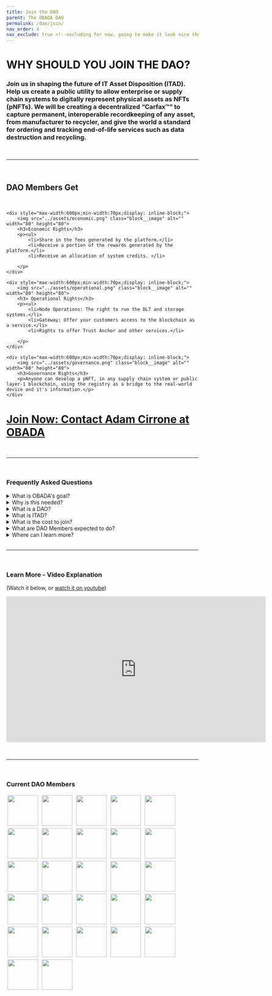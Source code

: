 ```yaml
--- 
title: Join the DAO
parent: The OBADA DAO
permalink: /dao/join/
nav_order: 4
nav_exclude: true <!--excluding for now, going to make it look nice then add it -->
---
```


# WHY SHOULD YOU JOIN THE DAO?

### **Join us** in shaping the future of IT Asset Disposition (ITAD). Help us create a public utility to allow enterprise or supply chain systems to digitally represent physical assets as NFTs (pNFTs). We will be creating a decentralized “Carfax™” to capture permanent, interoperable recordkeeping of any asset, from manufacturer to recycler, and give the world a standard for ordering and tracking end-of-life services such as data destruction and recycling.

<br/><hr><br/>
## DAO Members Get
<div class="blocks-3">
	<br/>

	<div style="max-width:600px;min-width:70px;display: inline-block;">
		<img src="../assets/economic.png" class="block__image" alt="" width="80" height="80">
		<h3>Economic Rights</h3>
		<p><ul>
			<li>Share in the fees generated by the platform.</li>
			<li>Receive a portion of the rewards generated by the platform.</li>
			<li>Receive an allocation of system credits. </li>
 
		</p>
	</div>

	<div style="max-width:600px;min-width:70px;display: inline-block;">
        <img src="../assets/operational.png" class="block__image" alt="" width="80" height="80">
		<h3> Operational Rights</h3>
		<p><ul>
			<li>Node Operations: The right to run the DLT and storage systems.</li>
			<li>Gateway: Offer your customers access to the blockchain as a service.</li>
			<li>Rights to offer Trust Anchor and other services.</li>
 
		</p>
	</div>

	<div style="max-width:600px;min-width:70px;display: inline-block;">
		<img src="../assets/governance.png" class="block__image" alt="" width="80" height="80">
		<h3>Governance Rights</h3>
		<p>Anyone can develop a pNFT, in any supply chain system or public layer-1 blockchain, using the registry as a bridge to the real-world device and it's information.</p>
	</div>

</div> </div>

# [Join Now: Contact Adam Cirrone at OBADA](mailto:adam@obada.io)

<br/><hr><br/>

### Frequently Asked Questions

<details>
  <summary>What is OBADA's goal?</summary>

  <div>
    
    To build a blockchain solution to track physical assets through their lifetimes using pNFTs on a blockchain, to facilitate device and component reuse, and end-of-life proper recovery or disposal.

  </div>

</details>

<details>
  <summary>Why is this needed?</summary>

  <div>
    
    OBADA's system is designed to address the main problems plaguing the ITAD market, and issues around proper reuse, recycling or disposal of IT equipment. These problems include:
    - Siloed and poor information on electronic devices
	- Poor electronics recycling rates
	- Fraud / scams in the market
	- Chain of custody issues
	- Environmental damage / problems from used electronics

  </div>

</details>


<details>
  <summary>What is a DAO? </summary>

  <div>
    
    DAO stands for "Decentralized Autonomous Organization." Unlike a traditional trade organization, or an LLC, there is no central decision maker or single owner or entity in control. DAO members are like the “owners” of this non-company. They run the software, vote on all platform changes, and set all platform fees and rewards. 

  </div>

</details>


<details>
  <summary>What is ITAD?</summary>

  <div>
    
    IT asset disposition (ITAD) is an industry term and practice built around reusing, recycling, repurposing, repairing or disposing of unwanted IT equipment in a safe and environmentally friendly way.

  </div>

</details>


<details>
  <summary>What is the cost to join?</summary>

  <div>
    
    DAO membership seats are currently priced at a one-time fee of $6,500, plus a $15 bank charge. Note: After every 10 seats filled, the DAO may adjust the seat price, and included system credit allocation that goes with each seat.

  </div>

</details>


<details>
  <summary>What are DAO Members expected to do?</summary>

  <div>
    
    As a DAO member you would be responsible for voting on any future changes to the network. Also, you would be expected to either run a blockchain node, work with the DAO to ensure one is operating on your behalf, or to transfer your node rights to someone who will run a node for the system. Apart from that, being an active participant in helping to advocate for, or drive adoption efforts would be greatly appreciated. 

  </div>

</details>


<details>
  <summary>Where can I learn more?</summary>

  <div>
    
    Please <a href="mailto:adam@obada.io">contact Adam Cirrone of OBADA</a>, he will set up a call to answer any questions you have. 

  </div>

</details>
<br/><hr><br/>

### Learn More - Video Explanation 

(Watch it below, or [watch it on youtube](https://youtu.be/NqAvBgJ2wH4))
<div style="align-content:center;"><iframe width="680" height="382" src="https://www.youtube.com/embed/NqAvBgJ2wH4" title="YouTube video player" frameborder="0" allow="accelerometer; autoplay; clipboard-write; encrypted-media; gyroscope; picture-in-picture; web-share" allowfullscreen></iframe></div>

<br/><hr><br/>
### Current DAO Members
<div>
<img style="padding:3px;" src="../member-logos/ascdi-logo.jpg" height="80px" width="80px">
<img style="padding:3px;" src="../member-logos/big-data-supply-logo.png" height="80px" width="80px">
<img style="padding:3px;" src="../member-logos/digital-red-logo.jpg" height="80px" width="80px">
<img style="padding:3px;" src="../member-logos/dmd-logo.png" height="80px" width="80px">
<img style="padding:3px;" src="../member-logos/ers_logo_sq_transp.png" height="80px" width="80px">
<img style="padding:3px;" src="../member-logos/eagle-advisors-logo.png" height="80px" width="80px">
<img style="padding:3px;" src="../member-logos/avritek-logo.png" height="80px" width="80px">
<img style="padding:3px;" src="../member-logos/greentec-logo.jpg" height="80px" width="80px">
<img style="padding:3px;" src="../member-logos/jt-environmental-logo.gif" height="80px" width="80px">
<img style="padding:3px;" src="../member-logos/ledmax-logo.png" height="80px" width="80px">
<img style="padding:3px;" src="../member-logos/techreuse-logo.jpg" height="80px" width="80px">
<img style="padding:3px;" src="../member-logos/broker-site-white-bck-logo.png" height="80px" width="80px">
<img style="padding:3px;" src="../member-logos/Tradeloop-Logo-Hi-Res.png" height="80px" width="80px">
<img style="padding:3px;" src="../member-logos/rsr-regency-logo.jpg" height="80px" width="80px">
<img style="padding:3px;" src="../member-logos/renewit_logo.png" height="80px" width="80px">
<img style="padding:3px;" src="../member-logos/university-of-nevada-logo.png" height="80px" width="80px">
<img style="padding:3px;" src="../member-logos/xs-international-logo.png" height="80px" width="80px">
<img style="padding:3px;" src="../member-logos/think-dynamic-logo.png" height="80px" width="80px">
<img style="padding:3px;" src="../member-logos/first-class-networks.png" height="80px" width="80px">
<img style="padding:3px;" src="../member-logos/good-point-recycling.png" height="80px" width="80px">
<img style="padding:3px;" src="../member-logos/ifixit-logo.png" height="80px" width="80px">
<img style="padding:3px;" src="../member-logos/quantum-lifecycle-logo.png" height="80px" width="80px">
<img style="padding:3px;" src="../member-logos/repair-org-logo.png" height="80px" width="80px">
<img style="padding:3px;" src="../member-logos/usody-logo.png" height="80px" width="80px">
<img style="padding:3px;" src="../member-logos/value-smart-trading-ltd-logo.jpg" height="80px" width="80px">
<img style="padding:3px;" src="../member-logos/wireapp-logo.png" height="80px" width="80px">
<img style="padding:3px;" src="../member-logos/world-data-logo.png" height="80px" width="80px">


</div>

